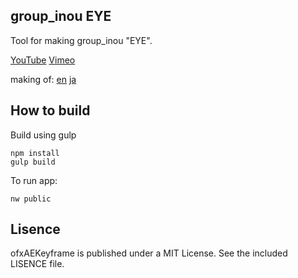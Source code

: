 group_inou EYE
-----

Tool for making group_inou "EYE".

[YouTube](https://www.youtube.com/watch?v=WSFeje8-4Vc) [Vimeo](https://vimeo.com/132051052)

making of: [en](http://baku89.com/article/2216) [ja](http://baku89.com/article/2118)

## How to build

Build using gulp
```
npm install
gulp build
```

To run app:
```
nw public
```

## Lisence

ofxAEKeyframe is published under a MIT License. See the included LISENCE file.
